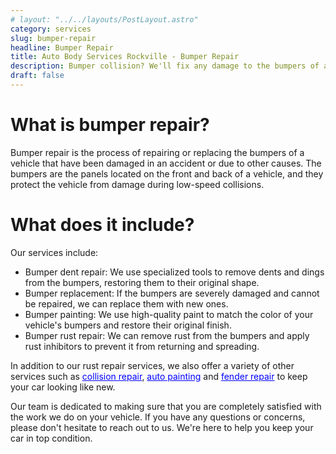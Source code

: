 ```yaml
---
# layout: "../../layouts/PostLayout.astro"
category: services
slug: bumper-repair
headline: Bumper Repair
title: Auto Body Services Rockville - Bumper Repair
description: Bumper collision? We'll fix any damage to the bumpers of a vehicle. We specialize in repairing damage to the bumpers of vehicles.
draft: false
---
```


# What is bumper repair?

Bumper repair is the process of repairing or replacing the bumpers of a vehicle that have been damaged in an accident or due to other causes. The bumpers are the panels located on the front and back of a vehicle, and they protect the vehicle from damage during low-speed collisions.

# What does it include?

Our services include:

- Bumper dent repair: We use specialized tools to remove dents and dings from the bumpers, restoring them to their original shape.
- Bumper replacement: If the bumpers are severely damaged and cannot be repaired, we can replace them with new ones.
- Bumper painting: We use high-quality paint to match the color of your vehicle's bumpers and restore their original finish.
- Bumper rust repair: We can remove rust from the bumpers and apply rust inhibitors to prevent it from returning and spreading.

In addition to our rust repair services, we also offer a variety of other services such as [collision repair](./collision-repair), [auto painting](./paint-repair) and [fender repair](./fender-repair) to keep your car looking like new.

Our team is dedicated to making sure that you are completely satisfied with the work we do on your vehicle. If you have any questions or concerns, please don't hesitate to reach out to us. We're here to help you keep your car in top condition.

<style>
	a {
		color: blue;
	}
</style>
